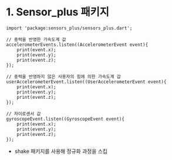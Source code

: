 # 1. Sensor_plus 패키지

    import 'package:sensors_plus/sensors_plus.dart';

    // 중력을 반영한 가속도계 값
    accelerometerEvents.listen((AccelerometerEvent event){
        print(event.x);
        print(event.y);
        print(event.z);
    });

    // 중력을 반영하지 않은 사용자의 힘에 의한 가속도계 갑
    userAccelerometerEvent.listen((UserAccelerometerEvent event){
        print(event.x);
        print(event.y);
        print(event.z);
    });

    // 자이로센서 값
    gyroscopeEvent.listen((GyroscopeEvent event){
        print(event.x);
        print(event.y);
        print(event.z);
    });

* shake 패키지를 사용해 정규화 과정을 스킵